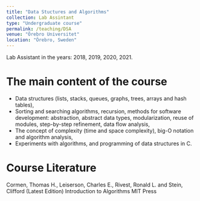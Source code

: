 ```yaml
---
title: "Data Stuctures and Algorithms"
collection: Lab Assintant
type: "Undergraduate course"
permalink: /teaching/DSA
venue: "Örebro Universitet"
location: "Örebro, Sweden"
---
```


Lab Assistant in the years: 2018, 2019, 2020, 2021.

The main content of the course
======
* Data structures (lists, stacks, queues, graphs, trees, arrays and hash tables),
* Sorting and searching algorithms, recursion,
methods for software development: abstraction, abstract data types, modularization, reuse of modules, step-by-step refinement, data flow analysis,
* The concept of complexity (time and space complexity), big-O notation and algorithm analysis,
* Experiments with algorithms, and
programming of data structures in C.

Course Literature
======
Cormen, Thomas H., Leiserson, Charles E., Rivest, Ronald L. and Stein, Clifford (Latest Edition)
Introduction to Algorithms
MIT Press

